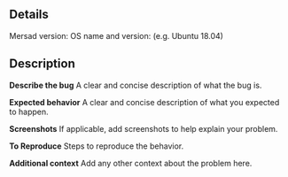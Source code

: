 ## Details
Mersad version:
OS name and version: (e.g. Ubuntu 18.04)

## Description

**Describe the bug**
A clear and concise description of what the bug is.

**Expected behavior**
A clear and concise description of what you expected to happen.

**Screenshots**
If applicable, add screenshots to help explain your problem.

**To Reproduce**
Steps to reproduce the behavior.

**Additional context**
Add any other context about the problem here.